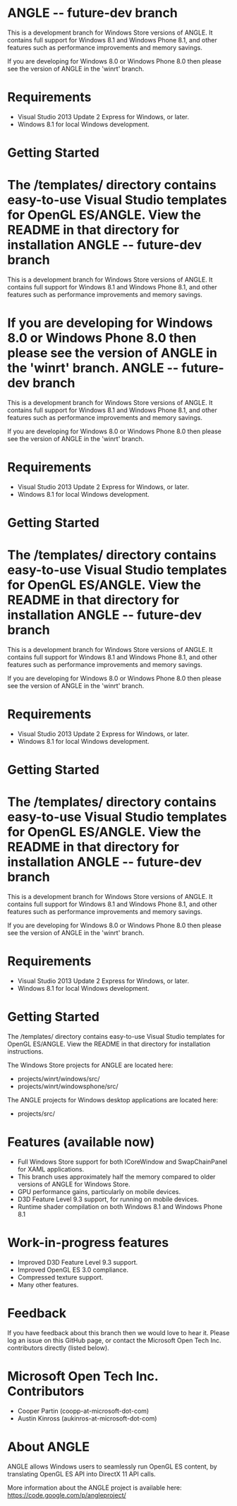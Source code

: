 ANGLE -- future-dev branch
=====

This is a development branch for Windows Store versions of ANGLE. It contains
full support for Windows 8.1 and Windows Phone 8.1, and other features such as
performance improvements and memory savings.

If you are developing for Windows 8.0 or Windows Phone 8.0 then please see the
version of ANGLE in the 'winrt' branch.

Requirements
=====
* Visual Studio 2013 Update 2 Express for Windows, or later.
* Windows 8.1 for local Windows development.

Getting Started
=====
The /templates/ directory contains easy-to-use Visual Studio templates for
OpenGL ES/ANGLE. View the README in that directory for installation 
ANGLE -- future-dev branch
=====

This is a development branch for Windows Store versions of ANGLE. It contains
full support for Windows 8.1 and Windows Phone 8.1, and other features such as
performance improvements and memory savings.

If you are developing for Windows 8.0 or Windows Phone 8.0 then please see the
version of ANGLE in the 'winrt' branch.
ANGLE -- future-dev branch
=====

This is a development branch for Windows Store versions of ANGLE. It contains
full support for Windows 8.1 and Windows Phone 8.1, and other features such as
performance improvements and memory savings.

If you are developing for Windows 8.0 or Windows Phone 8.0 then please see the
version of ANGLE in the 'winrt' branch.

Requirements
=====
* Visual Studio 2013 Update 2 Express for Windows, or later.
* Windows 8.1 for local Windows development.

Getting Started
=====
The /templates/ directory contains easy-to-use Visual Studio templates for
OpenGL ES/ANGLE. View the README in that directory for installation 
ANGLE -- future-dev branch
=====

This is a development branch for Windows Store versions of ANGLE. It contains
full support for Windows 8.1 and Windows Phone 8.1, and other features such as
performance improvements and memory savings.

If you are developing for Windows 8.0 or Windows Phone 8.0 then please see the
version of ANGLE in the 'winrt' branch.


Requirements
=====
* Visual Studio 2013 Update 2 Express for Windows, or later.
* Windows 8.1 for local Windows development.

Getting Started
=====
The /templates/ directory contains easy-to-use Visual Studio templates for
OpenGL ES/ANGLE. View the README in that directory for installation 
ANGLE -- future-dev branch
=====

This is a development branch for Windows Store versions of ANGLE. It contains
full support for Windows 8.1 and Windows Phone 8.1, and other features such as
performance improvements and memory savings.

If you are developing for Windows 8.0 or Windows Phone 8.0 then please see the
version of ANGLE in the 'winrt' branch.

Requirements
=====
* Visual Studio 2013 Update 2 Express for Windows, or later.
* Windows 8.1 for local Windows development.

Getting Started
=====
The /templates/ directory contains easy-to-use Visual Studio templates for
OpenGL ES/ANGLE. View the README in that directory for installation 
instructions.

The Windows Store projects for ANGLE are located here:

* projects/winrt/windows/src/
* projects/winrt/windowsphone/src/

The ANGLE projects for Windows desktop applications are located here:

* projects/src/

Features (available now)
=====
+ Full Windows Store support for both ICoreWindow and SwapChainPanel for XAML 
applications.
+ This branch uses approximately half the memory compared to older versions of
ANGLE for Windows Store.
+ GPU performance gains, particularly on mobile devices.
+ D3D Feature Level 9.3 support, for running on mobile devices.
+ Runtime shader compilation on both Windows 8.1 and Windows Phone 8.1

Work-in-progress features
=====
+ Improved D3D Feature Level 9.3 support.
+ Improved OpenGL ES 3.0 compliance.
+ Compressed texture support.
+ Many other features.

Feedback
=====
If you have feedback about this branch then we would love to hear it. Please 
log an issue on this GitHub page, or contact the Microsoft Open Tech Inc. 
contributors directly (listed below). 

Microsoft Open Tech Inc. Contributors
=====
* Cooper Partin (coopp-at-microsoft-dot-com)
* Austin Kinross (aukinros-at-microsoft-dot-com)

About ANGLE
=====
ANGLE allows Windows users to seamlessly run OpenGL ES content, by 
translating OpenGL ES API into DirectX 11 API calls.

More information about the ANGLE project is available here: 
https://code.google.com/p/angleproject/
